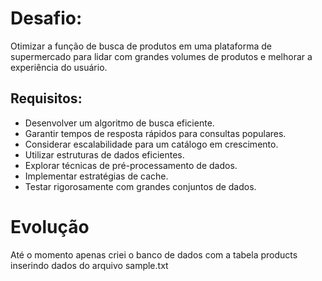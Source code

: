 # Desafio:

Otimizar a função de busca de produtos em uma plataforma de supermercado para lidar com grandes volumes de produtos e melhorar a experiência do usuário.

## Requisitos:

- Desenvolver um algoritmo de busca eficiente.
- Garantir tempos de resposta rápidos para consultas populares.
- Considerar escalabilidade para um catálogo em crescimento.
- Utilizar estruturas de dados eficientes.
- Explorar técnicas de pré-processamento de dados.
- Implementar estratégias de cache.
- Testar rigorosamente com grandes conjuntos de dados.

# Evolução

Até o momento apenas criei o banco de dados com a tabela products inserindo dados do arquivo sample.txt

